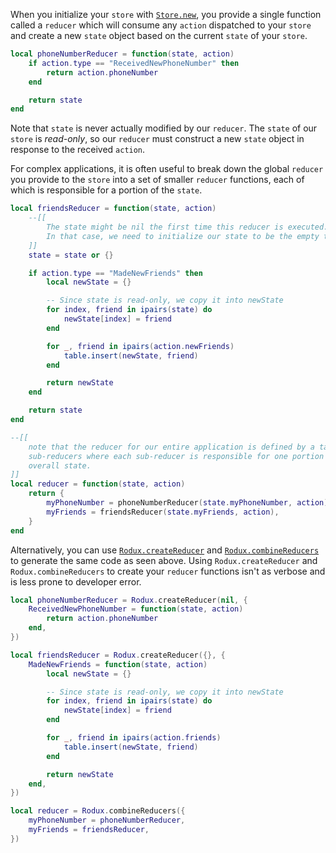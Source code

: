 When you initialize your `store` with [`Store.new`](../api-reference.md#storenew), you provide a single function called a `reducer` which will consume any `action` dispatched to your `store` and create a new `state` object based on the current `state` of your `store`.

```lua
local phoneNumberReducer = function(state, action)
	if action.type == "ReceivedNewPhoneNumber" then
		return action.phoneNumber
	end

	return state
end
```

Note that `state` is never actually modified by our `reducer`. The `state` of our `store` is *read-only*, so our `reducer` must construct a new `state` object in response to the received `action`.

For complex applications, it is often useful to break down the global `reducer` you provide to the `store` into a set of smaller `reducer` functions, each of which is responsible for a portion of the `state`.

```lua
local friendsReducer = function(state, action)
	--[[
		The state might be nil the first time this reducer is executed.
		In that case, we need to initialize our state to be the empty table.
	]]
	state = state or {}

	if action.type == "MadeNewFriends" then
		local newState = {}

		-- Since state is read-only, we copy it into newState
		for index, friend in ipairs(state) do
			newState[index] = friend
		end

		for _, friend in ipairs(action.newFriends)
			table.insert(newState, friend)
		end

		return newState
	end

	return state
end

--[[
	note that the reducer for our entire application is defined by a table of
	sub-reducers where each sub-reducer is responsible for one portion of the
	overall state.
]]
local reducer = function(state, action)
	return {
		myPhoneNumber = phoneNumberReducer(state.myPhoneNumber, action),
		myFriends = friendsReducer(state.myFriends, action),
	}
end
```

Alternatively, you can use [`Rodux.createReducer`](../api-reference.md#roduxcreatereducer) and [`Rodux.combineReducers`](../api-reference.md#roduxcombinereducers) to generate the same code as seen above. Using `Rodux.createReducer` and `Rodux.combineReducers` to create your `reducer` functions isn't as verbose and is less prone to developer error.

```lua
local phoneNumberReducer = Rodux.createReducer(nil, {
	ReceivedNewPhoneNumber = function(state, action)
		return action.phoneNumber
	end,
})

local friendsReducer = Rodux.createReducer({}, {
	MadeNewFriends = function(state, action)
		local newState = {}

		-- Since state is read-only, we copy it into newState
		for index, friend in ipairs(state) do
			newState[index] = friend
		end

		for _, friend in ipairs(action.friends)
			table.insert(newState, friend)
		end

		return newState
	end,
})

local reducer = Rodux.combineReducers({
	myPhoneNumber = phoneNumberReducer,
	myFriends = friendsReducer,
})
```